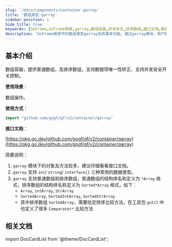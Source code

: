 ```yaml
---
slug: '/docs/components/container-garray'
title: '数组类型-garray'
sidebar_position: 1
hide_title: true
keywords: [GoFrame,GoFrame框架,garray,数组容器,并发安全,排序数组,接口文档,数据类型,工具包,数据项唯一性]
description: 'GoFrame框架中的数组类型garray及其基本功能。通过garray模块，用户能够使用并发安全的数组容器，支持普通数组与排序数组，提供对数据项唯一性矫正、int/string/interface{}数据类型的支持及详细的接口文档等功能。'
---
```


## 基本介绍

数组容器，提供普通数组，及排序数组，支持数据项唯一性矫正，支持并发安全开关控制。

**使用场景**：

数组操作。

**使用方式**：

```go
import "github.com/gogf/gf/v2/container/garray"
```

**接口文档**：

[https://pkg.go.dev/github.com/gogf/gf/v2/container/garray](https://pkg.go.dev/github.com/gogf/gf/v2/container/garray)

简要说明：

1. `garray` 模块下的对象及方法较多，建议仔细看看接口文档。
2. `garray` 支持 `int`/ `string`/ `interface{}` 三种常用的数据类型。
3. `garray` 支持普通数组和排序数组，普通数组的结构体名称定义为 `*Array` 格式，排序数组的结构体名称定义为 `Sorted*Array` 格式，如下：
   - `Array`, `intArray`, `StrArray`
   - `SortedArray`, `SortedIntArray`, `SortedStrArray`
   - 其中排序数组 `SortedArray`，需要给定排序比较方法，在工具包 `gutil` 中也定义了很多 `Comparator*` 比较方法

## 相关文档

import DocCardList from '@theme/DocCardList';

<DocCardList />